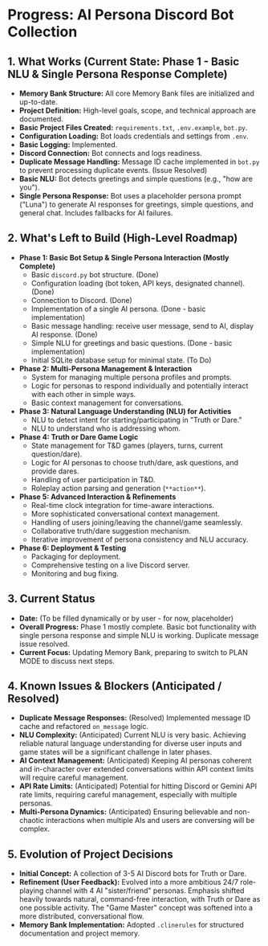 # Progress: AI Persona Discord Bot Collection

## 1. What Works (Current State: Phase 1 - Basic NLU & Single Persona Response Complete)
- **Memory Bank Structure:** All core Memory Bank files are initialized and up-to-date.
- **Project Definition:** High-level goals, scope, and technical approach are documented.
- **Basic Project Files Created:** `requirements.txt`, `.env.example`, `bot.py`.
- **Configuration Loading:** Bot loads credentials and settings from `.env`.
- **Basic Logging:** Implemented.
- **Discord Connection:** Bot connects and logs readiness.
- **Duplicate Message Handling:** Message ID cache implemented in `bot.py` to prevent processing duplicate events. (Issue Resolved)
- **Basic NLU:** Bot detects greetings and simple questions (e.g., "how are you").
- **Single Persona Response:** Bot uses a placeholder persona prompt ("Luna") to generate AI responses for greetings, simple questions, and general chat. Includes fallbacks for AI failures.

## 2. What's Left to Build (High-Level Roadmap)
- **Phase 1: Basic Bot Setup & Single Persona Interaction (Mostly Complete)**
    - Basic `discord.py` bot structure. (Done)
    - Configuration loading (bot token, API keys, designated channel). (Done)
    - Connection to Discord. (Done)
    - Implementation of a single AI persona. (Done - basic implementation)
    - Basic message handling: receive user message, send to AI, display AI response. (Done)
    - Simple NLU for greetings and basic questions. (Done - basic implementation)
    - Initial SQLite database setup for minimal state. (To Do)
- **Phase 2: Multi-Persona Management & Interaction**
    - System for managing multiple persona profiles and prompts.
    - Logic for personas to respond individually and potentially interact with each other in simple ways.
    - Basic context management for conversations.
- **Phase 3: Natural Language Understanding (NLU) for Activities**
    - NLU to detect intent for starting/participating in "Truth or Dare."
    - NLU to understand who is addressing whom.
- **Phase 4: Truth or Dare Game Logic**
    - State management for T&D games (players, turns, current question/dare).
    - Logic for AI personas to choose truth/dare, ask questions, and provide dares.
    - Handling of user participation in T&D.
    - Roleplay action parsing and generation (`**action**`).
- **Phase 5: Advanced Interaction & Refinements**
    - Real-time clock integration for time-aware interactions.
    - More sophisticated conversational context management.
    - Handling of users joining/leaving the channel/game seamlessly.
    - Collaborative truth/dare suggestion mechanism.
    - Iterative improvement of persona consistency and NLU accuracy.
- **Phase 6: Deployment & Testing**
    - Packaging for deployment.
    - Comprehensive testing on a live Discord server.
    - Monitoring and bug fixing.

## 3. Current Status
- **Date:** (To be filled dynamically or by user - for now, placeholder)
- **Overall Progress:** Phase 1 mostly complete. Basic bot functionality with single persona response and simple NLU is working. Duplicate message issue resolved.
- **Current Focus:** Updating Memory Bank, preparing to switch to PLAN MODE to discuss next steps.

## 4. Known Issues & Blockers (Anticipated / Resolved)
- **Duplicate Message Responses:** (Resolved) Implemented message ID cache and refactored `on_message` logic.
- **NLU Complexity:** (Anticipated) Current NLU is very basic. Achieving reliable natural language understanding for diverse user inputs and game states will be a significant challenge in later phases.
- **AI Context Management:** (Anticipated) Keeping AI personas coherent and in-character over extended conversations within API context limits will require careful management.
- **API Rate Limits:** (Anticipated) Potential for hitting Discord or Gemini API rate limits, requiring careful management, especially with multiple personas.
- **Multi-Persona Dynamics:** (Anticipated) Ensuring believable and non-chaotic interactions when multiple AIs and users are conversing will be complex.

## 5. Evolution of Project Decisions
- **Initial Concept:** A collection of 3-5 AI Discord bots for Truth or Dare.
- **Refinement (User Feedback):** Evolved into a more ambitious 24/7 role-playing channel with 4 AI "sister/friend" personas. Emphasis shifted heavily towards natural, command-free interaction, with Truth or Dare as one possible activity. The "Game Master" concept was softened into a more distributed, conversational flow.
- **Memory Bank Implementation:** Adopted `.clinerules` for structured documentation and project memory.
